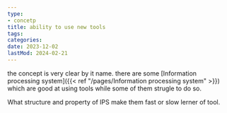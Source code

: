 ```yaml
---
type:
- concetp
title: ability to use new tools
tags:
categories:
date: 2023-12-02
lastMod: 2024-02-21
---
```

the concept is very clear by it name. there are some [Information processing system]({{< ref "/pages/Information processing system" >}}) which are good at using tools while some of them strugle to do so.

What structure and property of IPS make them fast or slow lerner of tool.
